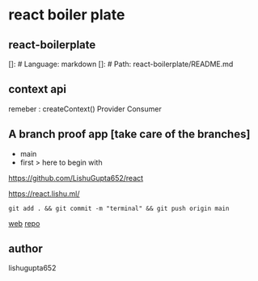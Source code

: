 # react boiler plate

## react-boilerplate

[]: # Language: markdown
[]: # Path: react-boilerplate/README.md

## context api

remeber : createContext() Provider Consumer

## A branch proof app [take care of the branches]

- main
- first > here to begin with

https://github.com/LishuGupta652/react

https://react.lishu.ml/

```
git add . && git commit -m "terminal" && git push origin main
```

[web](https://react.lishu.ml/)
[repo](https://github.com/LishuGupta652/react)

## author

lishugupta652
